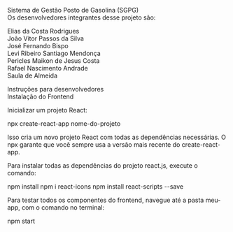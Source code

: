 Sistema de Gestão Posto de Gasolina (SGPG)<br/>
Os desenvolvedores integrantes desse projeto são:

Elias da Costa Rodrigues<br/>
João Vitor Passos da Silva<br/>
José Fernando Bispo<br/>
Levi Ribeiro Santiago Mendonça<br/>
Pericles Maikon de Jesus Costa<br/>
Rafael Nascimento Andrade<br/>
Saula de Almeida

Instruções para desenvolvedores<br/>
Instalação do Frontend

Inicializar um projeto React:

npx create-react-app nome-do-projeto

Isso cria um novo projeto React com todas as dependências necessárias. O npx garante que você sempre usa a versão mais recente do create-react-app.

Para instalar todas as dependências do projeto react.js, execute o comando:

npm install
npm i react-icons
npm install react-scripts --save

Para testar todos os componentes do frontend, navegue até a pasta meu-app, com o comando no terminal:

npm start
